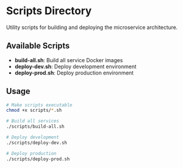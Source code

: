# Scripts Directory

Utility scripts for building and deploying the microservice architecture.

## Available Scripts

- **build-all.sh**: Build all service Docker images
- **deploy-dev.sh**: Deploy development environment  
- **deploy-prod.sh**: Deploy production environment

## Usage

```bash
# Make scripts executable
chmod +x scripts/*.sh

# Build all services
./scripts/build-all.sh

# Deploy development
./scripts/deploy-dev.sh

# Deploy production
./scripts/deploy-prod.sh
```